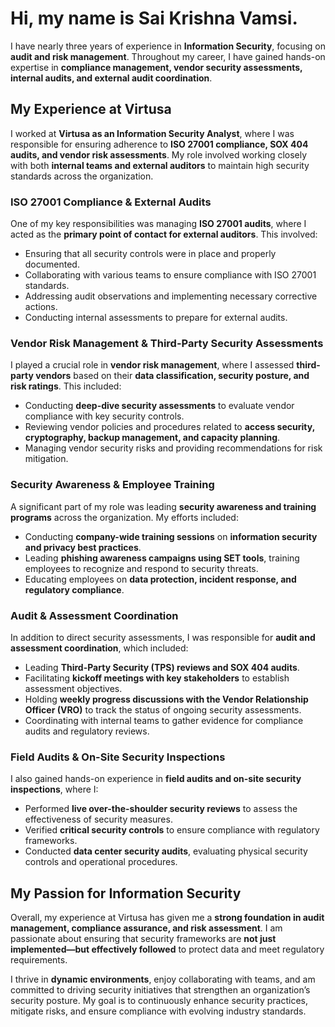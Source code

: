 # Hi, my name is Sai Krishna Vamsi.

I have nearly three years of experience in **Information Security**, focusing on **audit and risk management**. Throughout my career, I have gained hands-on expertise in **compliance management, vendor security assessments, internal audits, and external audit coordination**.

## My Experience at Virtusa

I worked at **Virtusa as an Information Security Analyst**, where I was responsible for ensuring adherence to **ISO 27001 compliance, SOX 404 audits, and vendor risk assessments**. My role involved working closely with both **internal teams and external auditors** to maintain high security standards across the organization.

### ISO 27001 Compliance & External Audits

One of my key responsibilities was managing **ISO 27001 audits**, where I acted as the **primary point of contact for external auditors**. This involved:
- Ensuring that all security controls were in place and properly documented.
- Collaborating with various teams to ensure compliance with ISO 27001 standards.
- Addressing audit observations and implementing necessary corrective actions.
- Conducting internal assessments to prepare for external audits.

### Vendor Risk Management & Third-Party Security Assessments

I played a crucial role in **vendor risk management**, where I assessed **third-party vendors** based on their **data classification, security posture, and risk ratings**. This included:
- Conducting **deep-dive security assessments** to evaluate vendor compliance with key security controls.
- Reviewing vendor policies and procedures related to **access security, cryptography, backup management, and capacity planning**.
- Managing vendor security risks and providing recommendations for risk mitigation.

### Security Awareness & Employee Training

A significant part of my role was leading **security awareness and training programs** across the organization. My efforts included:
- Conducting **company-wide training sessions** on **information security and privacy best practices**.
- Leading **phishing awareness campaigns using SET tools**, training employees to recognize and respond to security threats.
- Educating employees on **data protection, incident response, and regulatory compliance**.

### Audit & Assessment Coordination

In addition to direct security assessments, I was responsible for **audit and assessment coordination**, which included:
- Leading **Third-Party Security (TPS) reviews and SOX 404 audits**.
- Facilitating **kickoff meetings with key stakeholders** to establish assessment objectives.
- Holding **weekly progress discussions with the Vendor Relationship Officer (VRO)** to track the status of ongoing security assessments.
- Coordinating with internal teams to gather evidence for compliance audits and regulatory reviews.

### Field Audits & On-Site Security Inspections

I also gained hands-on experience in **field audits and on-site security inspections**, where I:
- Performed **live over-the-shoulder security reviews** to assess the effectiveness of security measures.
- Verified **critical security controls** to ensure compliance with regulatory frameworks.
- Conducted **data center security audits**, evaluating physical security controls and operational procedures.

## My Passion for Information Security

Overall, my experience at Virtusa has given me a **strong foundation in audit management, compliance assurance, and risk assessment**. I am passionate about ensuring that security frameworks are **not just implemented—but effectively followed** to protect data and meet regulatory requirements.

I thrive in **dynamic environments**, enjoy collaborating with teams, and am committed to driving security initiatives that strengthen an organization’s security posture. My goal is to continuously enhance security practices, mitigate risks, and ensure compliance with evolving industry standards.
